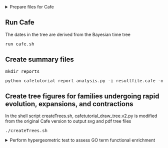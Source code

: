 <details>
<summary>Prepare files for Cafe</summary>
<p>Orthogroups.GeneCount.tsv is generated by OrthoFinder</p>
<p>The script parseOrthogroupGeneCountFile.py creates the file orthogroupCountFile.cafe.unfiltered.tsv, which is used in the next step</p>
<pre>python scripts/parseOrthogroupGeneCountFile.py Orthogroups.GeneCount.tsv</pre>

<p>cafetutorial_clade_and_size_filter.py is a Cafe script</p>
<pre>python cafetutorial_clade_and_size_filter.py -i orthogroupCountFile.cafe.unfiltered.tsv -o orthogroupCountFile.cafe.filtered.tsv -s</pre>
</details>

## Run Cafe
<p>The dates in the tree are derived from the Bayesian time tree</p>
<pre>run_cafe.sh</pre>

## Create summary files
<pre>mkdir reports</pre>
<pre>python cafetutorial_report_analysis.py -i resultfile.cafe -o reports/summary_run1 -r 0</pre>

## Create tree figures for families undergoing rapid evolution, expansions, and contractions
<p>In the shell script createTrees.sh, cafetutorial_draw_tree.v2.py is modified from the original Cafe version to output svg and pdf tree files</p>
<pre>./createTrees.sh</pre>

<details>
<summary>Perform hypergeometric test to assess GO term functional enrichment</summary>
<details>
<p>Annotation files are generated for each species and contain both Pfam and UniProt similarity</p>
<pre>geneID\thitSource\thitID\thitDescription\n</pre>
<pre>HUMLU_CAS0073067.t1.p1  uniprotPlantNonRepeat   Q9FX89  sp|Q9FX89|FB50_ARATH Putative F-box protein At1g49610 OS=Arabidopsis thaliana OX=3702 GN=At1g49610 PE=4 SV=2</pre>

<details>
<summary>tenLargestScaffoldLengths.txt</summary>
<pre>Scaffold_1531 476495644
Scaffold_19 434152558
Scaffold_1533 423633482
Scaffold_76 370465130
Scaffold_24 345299309
Scaffold_172 327882944
Scaffold_77 316519611
Scaffold_73 303741476
Scaffold_49 290858211
Scaffold_191 185200997</pre>
</details>

<details>
<summary>combinedGeneModels.txt</summary>
<pre>
scaffoldID    originalGeneID    newGeneID    geneStart    geneStop    cdsStart    cdsStop
Scaffold_1531   MAKER0000005.t1 HUMLU_CAS0000005.t1.p1  43615   44430   43615   44430
Scaffold_1531   MSTRG.1239.1.p1 HUMLU_CAS0000006.t1.p1  50767   52290   51380   52057
</pre>
</details>

<summary>Biological Processes</summary>
<pre>python scripts/hypergeometric_10LargestScaffolds.py orthogroupCountFile.cafe.filtered.tsv Orthogroups.tsv reports/summary_run1_fams.txt annotationFiles/hop.tsv annotationFiles/cannabis.tsv annotationFiles/mulberry.tsv annotationFiles/parasponia.tsv annotationFiles/peach.tsv annotationFiles/trema.tsv annotationFiles/vitis.tsv annotationFiles/ziziphus.tsv tenLargestScaffoldLengths.txt combinedGeneModels.txt uniprot-reviewed_yes+taxonomy_3193.allGOTerms.08242020.tab uniprot-reviewed_yes+taxonomy_3193.biologicalProcesses.08242020.tab biologicalProcesses</pre></details>

<details>
<summary>Cellular Components</summary>
<pre>python scripts/hypergeometric_10LargestScaffolds.py orthogroupCountFile.cafe.filtered.tsv Orthogroups.tsv reports/summary_run1_fams.txt annotationFiles/hop.tsv annotationFiles/cannabis.tsv annotationFiles/mulberry.tsv annotationFiles/parasponia.tsv annotationFiles/peach.tsv annotationFiles/trema.tsv annotationFiles/vitis.tsv annotationFiles/ziziphus.tsv tenLargestScaffoldLengths.txt combinedGeneModels.txt uniprot-reviewed_yes+taxonomy_3193.allGOTerms.08242020.tab uniprot-reviewed_yes+taxonomy_3193.cellularComponents.08242020.tab cellularComponent</pre></details>

<details>
<summary>Molecular Function</summary>
<pre>python scripts/hypergeometric_10LargestScaffolds.py orthogroupCountFile.cafe.filtered.tsv Orthogroups.tsv reports/summary_run1_fams.txt annotationFiles/hop.tsv annotationFiles/cannabis.tsv annotationFiles/mulberry.tsv annotationFiles/parasponia.tsv annotationFiles/peach.tsv annotationFiles/trema.tsv annotationFiles/vitis.tsv annotationFiles/ziziphus.tsv tenLargestScaffoldLengths.txt combinedGeneModels.txt uniprot-reviewed_yes+taxonomy_3193.allGOTerms.08242020.tab uniprot-reviewed_yes+taxonomy_3193.molecularFunction.08242020.tab molecularFunction</pre></details>
</details>

